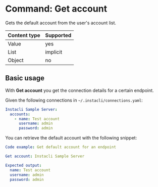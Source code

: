 # Command: Get account

Gets the default account from the user's account list.

| Content type | Supported |
|--------------|-----------|
| Value        | yes       |
| List         | implicit  |
| Object       | no        |

## Basic usage

With **Get account** you get the connection details for a certain endpoint.

Given the following connections in `~/.instacli/connections.yaml`:

```yaml file:connections.yaml
Instacli Sample Server:
  accounts:
    - name: Test account
      username: admin
      password: admin
```

You can retrieve the default account with the following snippet:

```yaml cli
Code example: Get default account for an endpoint

Get account: Instacli Sample Server

Expected output:
  name: Test account
  username: admin
  password: admin
```

